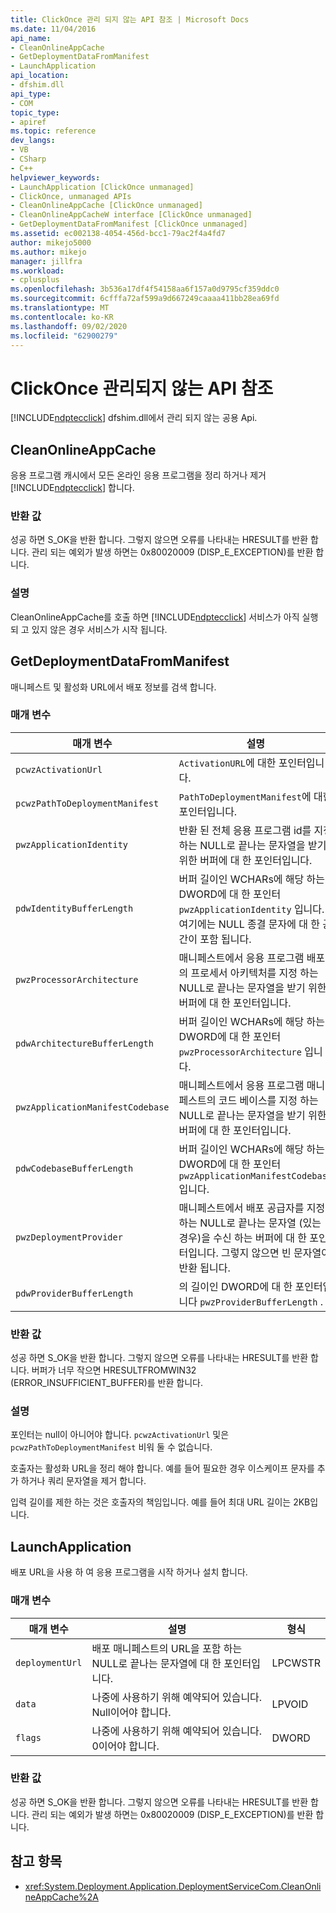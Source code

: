 ```yaml
---
title: ClickOnce 관리 되지 않는 API 참조 | Microsoft Docs
ms.date: 11/04/2016
api_name:
- CleanOnlineAppCache
- GetDeploymentDataFromManifest
- LaunchApplication
api_location:
- dfshim.dll
api_type:
- COM
topic_type:
- apiref
ms.topic: reference
dev_langs:
- VB
- CSharp
- C++
helpviewer_keywords:
- LaunchApplication [ClickOnce unmanaged]
- ClickOnce, unmanaged APIs
- CleanOnlineAppCache [ClickOnce unmanaged]
- CleanOnlineAppCacheW interface [ClickOnce unmanaged]
- GetDeploymentDataFromManifest [ClickOnce unmanaged]
ms.assetid: ec002138-4054-456d-bcc1-79ac2f4a4fd7
author: mikejo5000
ms.author: mikejo
manager: jillfra
ms.workload:
- cplusplus
ms.openlocfilehash: 3b536a17df4f54158aa6f157a0d9795cf359ddc0
ms.sourcegitcommit: 6cfffa72af599a9d667249caaaa411bb28ea69fd
ms.translationtype: MT
ms.contentlocale: ko-KR
ms.lasthandoff: 09/02/2020
ms.locfileid: "62900279"
---
```

# <a name="clickonce-unmanaged-api-reference"></a>ClickOnce 관리되지 않는 API 참조
[!INCLUDE[ndptecclick](../deployment/includes/ndptecclick_md.md)] dfshim.dll에서 관리 되지 않는 공용 Api.

## <a name="cleanonlineappcache"></a>CleanOnlineAppCache
 응용 프로그램 캐시에서 모든 온라인 응용 프로그램을 정리 하거나 제거 [!INCLUDE[ndptecclick](../deployment/includes/ndptecclick_md.md)] 합니다.

### <a name="return-value"></a>반환 값
 성공 하면 S_OK을 반환 합니다. 그렇지 않으면 오류를 나타내는 HRESULT를 반환 합니다. 관리 되는 예외가 발생 하면는 0x80020009 (DISP_E_EXCEPTION)를 반환 합니다.

### <a name="remarks"></a>설명
 CleanOnlineAppCache를 호출 하면 [!INCLUDE[ndptecclick](../deployment/includes/ndptecclick_md.md)] 서비스가 아직 실행 되 고 있지 않은 경우 서비스가 시작 됩니다.

## <a name="getdeploymentdatafrommanifest"></a>GetDeploymentDataFromManifest
 매니페스트 및 활성화 URL에서 배포 정보를 검색 합니다.

### <a name="parameters"></a>매개 변수

|매개 변수|설명|형식|
|---------------|-----------------|----------|
|`pcwzActivationUrl`|`ActivationURL`에 대한 포인터입니다.|LPCWSTR|
|`pcwzPathToDeploymentManifest`|`PathToDeploymentManifest`에 대한 포인터입니다.|LPCWSTR|
|`pwzApplicationIdentity`|반환 된 전체 응용 프로그램 id를 지정 하는 NULL로 끝나는 문자열을 받기 위한 버퍼에 대 한 포인터입니다.|LPWSTR|
|`pdwIdentityBufferLength`|버퍼 길이인 WCHARs에 해당 하는 DWORD에 대 한 포인터 `pwzApplicationIdentity` 입니다. 여기에는 NULL 종결 문자에 대 한 공간이 포함 됩니다.|LPDWORD|
|`pwzProcessorArchitecture`|매니페스트에서 응용 프로그램 배포의 프로세서 아키텍처를 지정 하는 NULL로 끝나는 문자열을 받기 위한 버퍼에 대 한 포인터입니다.|LPWSTR|
|`pdwArchitectureBufferLength`|버퍼 길이인 WCHARs에 해당 하는 DWORD에 대 한 포인터 `pwzProcessorArchitecture` 입니다.|LPDWORD|
|`pwzApplicationManifestCodebase`|매니페스트에서 응용 프로그램 매니페스트의 코드 베이스를 지정 하는 NULL로 끝나는 문자열을 받기 위한 버퍼에 대 한 포인터입니다.|LPWSTR|
|`pdwCodebaseBufferLength`|버퍼 길이인 WCHARs에 해당 하는 DWORD에 대 한 포인터 `pwzApplicationManifestCodebase` 입니다.|LPDWORD|
|`pwzDeploymentProvider`|매니페스트에서 배포 공급자를 지정 하는 NULL로 끝나는 문자열 (있는 경우)을 수신 하는 버퍼에 대 한 포인터입니다. 그렇지 않으면 빈 문자열이 반환 됩니다.|LPWSTR|
|`pdwProviderBufferLength`|의 길이인 DWORD에 대 한 포인터입니다 `pwzProviderBufferLength` .|LPDWORD|

### <a name="return-value"></a>반환 값
 성공 하면 S_OK을 반환 합니다. 그렇지 않으면 오류를 나타내는 HRESULT를 반환 합니다. 버퍼가 너무 작으면 HRESULTFROMWIN32 (ERROR_INSUFFICIENT_BUFFER)를 반환 합니다.

### <a name="remarks"></a>설명
 포인터는 null이 아니어야 합니다. `pcwzActivationUrl` 및은 `pcwzPathToDeploymentManifest` 비워 둘 수 없습니다.

 호출자는 활성화 URL을 정리 해야 합니다. 예를 들어 필요한 경우 이스케이프 문자를 추가 하거나 쿼리 문자열을 제거 합니다.

 입력 길이를 제한 하는 것은 호출자의 책임입니다. 예를 들어 최대 URL 길이는 2KB입니다.

## <a name="launchapplication"></a>LaunchApplication
 배포 URL을 사용 하 여 응용 프로그램을 시작 하거나 설치 합니다.

### <a name="parameters"></a>매개 변수

|매개 변수|설명|형식|
|---------------|-----------------|----------|
|`deploymentUrl`|배포 매니페스트의 URL을 포함 하는 NULL로 끝나는 문자열에 대 한 포인터입니다.|LPCWSTR|
|`data`|나중에 사용하기 위해 예약되어 있습니다. Null이어야 합니다.|LPVOID|
|`flags`|나중에 사용하기 위해 예약되어 있습니다. 0이어야 합니다.|DWORD|

### <a name="return-value"></a>반환 값
 성공 하면 S_OK을 반환 합니다. 그렇지 않으면 오류를 나타내는 HRESULT를 반환 합니다. 관리 되는 예외가 발생 하면는 0x80020009 (DISP_E_EXCEPTION)를 반환 합니다.

## <a name="see-also"></a>참고 항목
- <xref:System.Deployment.Application.DeploymentServiceCom.CleanOnlineAppCache%2A>